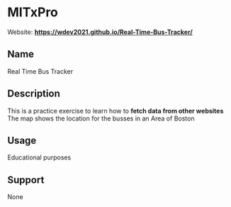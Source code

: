 # MITxPro
Website: **https://wdev2021.github.io/Real-Time-Bus-Tracker/**

## Name  
Real Time Bus Tracker

## Description  
This is a practice exercise to learn how to **fetch data from other websites**
The map shows the location for the busses in an Area of Boston

## Usage
Educational purposes

## Support
None
